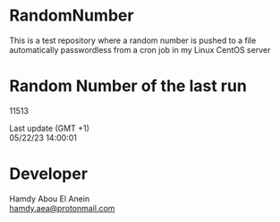# RandomNumber    
This is a test repository where a random number is pushed to a file automatically passwordless from a cron job in my Linux CentOS server    
# Random Number of the last run   
11513
      
Last update (GMT +1)    
05/22/23 14:00:01
# Developer    
Hamdy Abou El Anein   
hamdy.aea@protonmail.com
